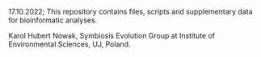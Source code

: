 17.10.2022;
This repository contains files, scripts and supplementary data for bioinformatic analyses.

Karol Hubert Nowak, Symbiosis Evolution Group at Institute of Environmental Sciences, UJ, Poland.

<!---
KarolHub/KarolHub is a ✨ special ✨ repository because its `README.md` (this file) appears on your GitHub profile.
You can click the Preview link to take a look at your changes.
--->

